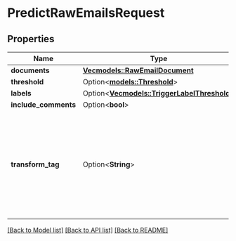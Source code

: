 # PredictRawEmailsRequest

## Properties

Name | Type | Description | Notes
------------ | ------------- | ------------- | -------------
**documents** | [**Vec<models::RawEmailDocument>**](RawEmailDocument.md) |  | 
**threshold** | Option<[**models::Threshold**](Threshold.md)> |  | [optional]
**labels** | Option<[**Vec<models::TriggerLabelThreshold>**](TriggerLabelThreshold.md)> |  | [optional]
**include_comments** | Option<**bool**> |  | [optional]
**transform_tag** | Option<**String**> | A tag identifying the email integration sending the data. You should have received this tag during integration configuration setup. | [optional]

[[Back to Model list]](../README.md#documentation-for-models) [[Back to API list]](../README.md#documentation-for-api-endpoints) [[Back to README]](../README.md)


